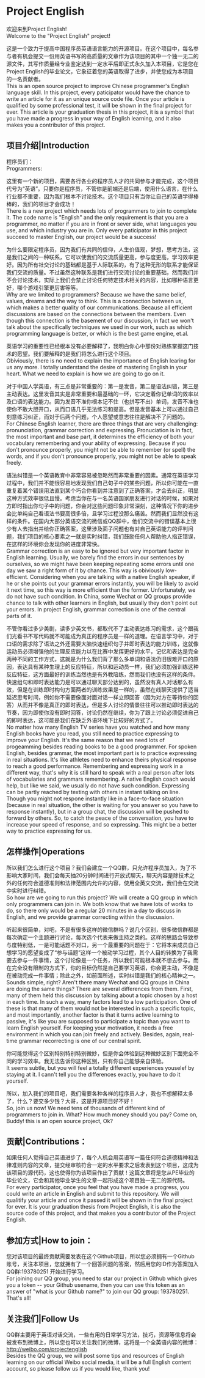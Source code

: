 
Project English
===============================

欢迎来到Project English!  
Welcome to the "Project English" project! 

这是一个致力于提高中国程序员英语语言能力的开源项目。在这个项目中，每名参与者有机会提交一份用英语书写的高质量的文章作为该项目的其中一个独一无二的源文件，其写作质量经专业鉴定达到一定水平后即正式永久加入本项目，它是您在Project English的毕业论文，它象征着您的英语取得了进步，并使您成为本项目的一名贡献者。  
This is an open source project to improve Chinese programmer's English language skill. In this project, every paticipator would have the chance to write an article for it as an unique source code file. Once your article is qualified by some professional test, it will be shown in the final project for ever. This article is your graduation thesis in this project, it is a symbol that you have made a progress in your way of English learning, and it also makes you a contributor of this project. 


项目介绍|Introduction
------------

程序员们：  
Programmers:

这里有一个新的项目，需要各行各业的程序员人才的共同参与才能完成，这个项目代号为“英语”。只要你是程序员，不管你是前端还是后端，使用什么语言，在什么行业都不重要，因为我们根本不讨论技术。这个项目只有当你让自己的英语学得棒棒的，我们的项目才会成功！  
There is a new project which needs lots of programmers to join to complete it. The code name is "English" and the only requirement is that you are a programmer, no matter if you are in front or sever side, what languages you use, and which industry you are in. Only every paticipator in this project succeed to master English, our project would be a success!

为什么要限定程序员，因为我们有共同的信仰，人生价值观，梦想，思考方法，这是我们之间的一种联系，它可以使我们的交流质量更高，参与度更高，学习效率更好。因为所有社交讨论的基础都是基于人际联系的，有了这种无形的联系才能保证我们交流的质量。不过虽然这种联系是我们进行交流讨论的重要基础，然而我们并不会讨论技术，实际上我们会禁止讨论任何特定技术相关的内容，比如哪种语言更好，哪个游戏引擎更厉害等等。  
Why are we limited to programmers? Because we have the same belief, values, dreams and the way to think. This is a connection between us, which makes a better quality of our communications. Because all efficient discussions are based on the connections between the members. Even though this connection is the basement of our discussion, in fact we won't talk about the specifically techniques we used in our work, such as which programming language is better, or which is the best game engine, et.al.

英语学习的重要性已经根本没有必要解释了，我明白你心中那份对熟练掌握这门技术的愿望。我们要解释的是我们将怎么进行这个项目。  
Obiviously, there is no need to explain the importance of English learing for us any more. I totally understand the desire of mastering English in your heart. What we need to explain is how we are going to go on it. 

对于中国人学英语，有三点是非常重要的：第一是发音，第二是语法纠错，第三是主动表达。这里发音其实是非常重要和最基础的一环，它决定着你记单词的效率以及口语的表达能力。因为发音不准你根本记不住（也拼写不出）单词，发音不准也使你不敢大胆开口，从而口语几乎无法练习和提高。但是发音基本上可以通过自己刻意练习纠正，而对于后两个问题，个人愿望或意志往往是解决不了问题的。  
For Chinese English learner, there are three things that are very challenging: pronunciation, grammar correction and expressing. Pronuciation is in fact, the most important and base part, it determines the efficiency of both your vocabulary remembering and your ability of expressing. Because if you don't pronounce properly, you might not be able to remember (or spell) the words, and if you don't pronounce properly, you might not be able to speak freely. 

语法纠错是一个英语教育中非常容易被忽略然而非常重要的因素。通常在英语学习过程中，我们并不能很容易地发现我们自己句子中的某些问题，所以你可能在一直重复着某个错误用法直到某个巧合你看到并注意到了正确答案，才会去纠正，明显这种方式效率很低且慢。考虑当你在与一名英语国家朋友进行对话的时候，如果对方即时指出你句子中的问题，你会对这些问题印象非常深刻，这种情况下你的进步会比单纯自己看语法书要高很多倍，且学习过程没那么痛苦。然而我们显然没有这样的条件。在国内大部分英语交流的微信或QQ群中，他们交流中的错误基本上很少有人去指出并给你正确答案，这里涉及面子问题也有对自己英语能力的评判问题，我们项目的核心要素之一就是实时纠错，我们鼓励任何人帮助他人指正错误，在这样的环境你会发现你的进度非常快。  
Grammar correction is an easy to be ignored but very important factor in English learning. Usually, we barely find the errors in our sentences by ourselves, so we might have been keeping repeating some errors until one day we saw a right form of it by chance. This way is obiviously low-efficient. Considering when you are talking with a native English speaker, if he or she points out your grammar errors instantly, you will be likely to avoid it next time, so this way is more efficient than the former. Unfortunately, we do not have such condition. In China, some Wechat or QQ groups provide chance to talk with other learners in English, but usually they don't point out your errors. In project English, grammar correction is one of the central parts of it.

不管你看过多少美剧，读多少英文书，都取代不了主动表达练习的需求，这个跟我们光看书不写代码就不可能成为真正的程序员是一样的道理。在语言学习中，对于口语的需求除了语法之外还需要大脑快速组织句子并即时表达的能力训练，这就像运动员必须增强他的生理反应能力以在比赛中发挥更好的水平，记忆和表达是完全两种不同的工作方式，这就是为什么我们背了那么多单词和语法仍旧很难开口的原因，表达具有某种生理上的反应特征，所以和运动员一样，我们必须加强训练这种反应特征，这方面最好的训练当然也是有外教陪练，然而我们也没有这样的条件。快速组句和即时表达能力是可以通过聊天部分达到的，虽然没有真人对话那么有效，但是在训练即时构句方面两者的训练效果是一样的，虽然在线聊天提供了适当延迟思考时间，例如你不需要像面对面对话一样立即回答（因为对方在等待你的回答）从而并不像是真正的即时表达，但是多人讨论的情景往往可以推动即时表达的节奏，因为即使你没有即时回答，讨论仍然在继续，你为了跟上讨论必须促进自己的即时表达，这可能是我们在缺乏外语环境下比较好的方式了。  
No matter how many English TV series have you watched and how many English books have you read, you still need to practice expressing to improve your English. It's the same reason that we need lots of progeamming besides reading books to be a good programmer. For spoken English, besides grammar, the most important part is to practice expressing in real situations. It's like athletes need to enhance theirs physical response to reach a good performance. Remembering and espressing work in a different way, that's why it is still hard to speak with a real person after lots of vocabularies and grammars remembering. A native English coach would help, but like we said, we usually do not have such condition. Expressing can be partly reached by texting with others in instant talking on line. Though you might not respone instantly like in a face-to-face situation (because in real situation, the other is waiting for you answer so you have to response instantly), but in a group chat, the discussion will be pushed to forward by others. So, to catch the peace of the conversation, you have to increase your speed of response, and so expressing. This might be a better way to practice expressing for us.


怎样操作|Operations
-----

所以我们怎么进行这个项目？我们会建立一个QQ群，只允许程序员加入，为了不影响大家时间，我们会每天抽20分钟时间进行开放式聊天，聊天内容是除技术之外的任何符合道德准则和法律范围内允许的内容，使用全英文交流，我们会在交流中实时进行纠错。  
So how are we going to run this project? We will create a QQ group in which only programmers can join in. We both know that we have lots of works to do, so there only would be a regular 20 minutes in a day to discuss in English, and we provide grammar correcting within the discussion.

听起来很简单，对吧，不是有很多这样的微信群吗？说几个区别，很多微信群都是每次确定一个主题进行讨论，每次选个代表来做主持之类的。这样的思路会导致参与度特别低，一是可能话题不对口，另一个最重要的问题在于：它将本来成员自己想学习的愿望变成了“参与话题”这样一个被动学习过程，其个人目的转换为了我需要去参与一件事情，这个讨论像是一个任务，所以我们可能根本就不想去参与。而在完全没有限制的方式下，你的目标仍然是自己要学习英语，你会更主动，不像是在被动完成一件事情；除此之外，如前面所述，实时纠错是我们的核心精神之一。  
Sounds simple, right?  Aren't there many Wechat and QQ groups in China are doing the same things? There are several differences from them. First, many of them held this discussion by talking about a topic chosen by a host in each time. In such a way, many factors lead to a low participation. One of these is that many of them would not be interested in such a specific topic, and most importantly, another factor is that it turns active learning to passive, it's like you are supposed to participate a topic than you want to learn English yourself. For keeping your motivation, it needs a free environment in which you can join freely and actively. Besides, again, real-time grammar recorrecting is one of our central spirit.

你可能觉得这个区别特别特别特别微妙，但是你会体验到这种微妙区别下面完全不同的学习效率。我无法告诉你这种区别，只有你自己能够亲自体验。  
It seems subtle, but you will feel a totally different experiences youselef by staying at it. I cann't tell you the differences exactly, you have to do it yourself.

所以，加入我们的项目吧，我们需要各种各样的程序员人才，我也不想解释太多了，什么？要交多少钱？大哥，这是开源项目好不好！  
So, join us now! We need tens of thousands of different kind of programmers to join in. What? How much money should you pay? Come on, Buddy! this is an open source project, Ok?


贡献|Contributions：
----------------

如果任何人觉得自己英语进步了，每个人机会用英语写一篇任何符合道德精神和法律准则内容的文章，提交经审核符合一定的水平要求之后发表到这个项目，这成为该项目的源代码，这也使得你为该项目作出了贡献！这篇文章将是您从PE毕业的毕业论文，它会和其他毕业学生的文章一起形成这个项目独一无二的源代码。  
For every participator, once you feel that you have made a progress, you could write an article in English and submit to this repository. We will qualitify your article and once it passed it will be shown in the final project for ever. It is your graduation thesis from Project English, it is also the source code of this project, and that makes you a contributor of the Project English.


参加方式|How to join：
------------

您对该项目的最终贡献需要发表在这个Github项目，所以您必须拥有一个Github账号，关注本项目，您就拥有了一个回答问题的答案，然后用您的ID作为答案加入QQ群:193780251 开始进行学习。  
For joining our QQ group, you need to star our project in Github which gives you a token -- your Github usename, then you can use this token as an answer of "what is your Github name?" to join our QQ group: 193780251. That's all!

关注我们|Follow Us
-------

QQ群主要用于英语对话交流，一些有用的日常学习方法，技巧，资源等信息将会被发布到微博上，所以您也可以关注我们的微博，这将是一个全英语内容的微博：http://weibo.com/projectenglish  
Besides the QQ group, we will post some tips and resources of English learning on our official Weibo social media, it will be a full English content account, so please follow us if you would like, thank you!
